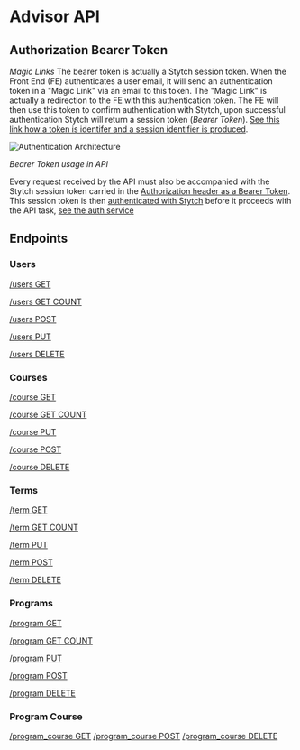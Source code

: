 # Advisor API

## Authorization Bearer Token

_Magic Links_
The bearer token is actually a Stytch session token. When the Front End (FE) authenticates a user email, it will send an authentication token in a "Magic Link" via an email to this token. The "Magic Link" is actually a redirection to the FE with this authentication token. The FE will then use this token to confirm authentication with Stytch, upon successful authentication Stytch will return a session token (_Bearer Token_). [See this link how a token is identifer and a session identifier is produced](https://stytch.com/docs/api/authenticate-magic-link).

![Authentication Architecture](https://stytch.imgix.net/web/_next/static/image/src/img/dashboard/light-mode-api-flow.80200ea99265b20c7bcb14c477357ec6.png?ixlib=js-3.3.0&auto=format&quality=75&width=1920)

_Bearer Token usage in API_

Every request received by the API must also be accompanied with the Stytch session token carried in the [Authorization header as a Bearer Token](https://developer.mozilla.org/en-US/docs/Web/HTTP/Authentication). This session token is then [authenticated with Stytch](https://stytch.com/docs/api/session-auth) before it proceeds with the API task, [see the auth service ](/services/auth.js)

## Endpoints

### Users

[/users GET](users_get.md)

[/users GET COUNT](users_count.md)

[/users POST](users_post.md)

[/users PUT](users_put.md)

[/users DELETE](users_delete.md)

### Courses

[/course GET](course_get.md)

[/course GET COUNT](courses_count.md)

[/course PUT](course_put.md)

[/course POST](course_post.md)

[/course DELETE](course_delete.md)

### Terms

[/term GET](term_get.md)

[/term GET COUNT](terms_count.md)

[/term PUT](term_put.md)

[/term POST](term_post.md)

[/term DELETE](term_delete.md)

### Programs

[/program GET](program_get.md)

[/program GET COUNT](programs_count.md)

[/program PUT](program_put.md)

[/program POST](program_post.md)

[/program DELETE](program_delete.md)

### Program Course

[/program_course GET](program_course_get.md)
[/program_course POST](program_course_post.md)
[/program_course DELETE](program_course_delete.md)
